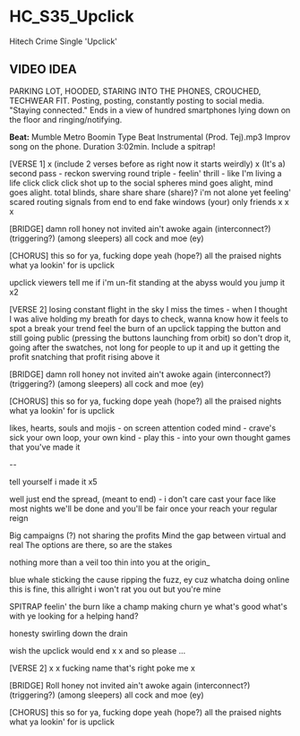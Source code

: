 # HC_S35_Upclick

Hitech Crime Single 'Upclick'

## VIDEO IDEA

PARKING LOT, HOODED, STARING INTO THE PHONES, CROUCHED, TECHWEAR FIT.
Posting, posting, constantly posting to social media. "Staying connected."
Ends in a view of hundred smartphones lying down on the floor and ringing/notifying.

**Beat:** Mumble  Metro Boomin Type Beat Instrumental (Prod. Tej).mp3
Improv song on the phone. Duration 3:02min.
Include a spitrap!

[VERSE 1]
x (include 2 verses before as right now it starts weirdly)
x
(It's a) second pass - reckon swerving round triple -
feelin' thrill - like I'm living a life
click click click shot up to the social spheres
mind goes alight, mind goes alight.
total blinds, share share share (share)?
i'm not alone yet feeling' scared
routing signals from end to end
fake windows (your) only friends 
x
x
x

[BRIDGE]
damn roll honey
not invited ain't
awoke again (interconnect?)(triggering?) (among sleepers) all
cock and moe (ey)

[CHORUS]
this so for ya, 
fucking dope yeah (hope?)
all the praised nights
what ya lookin' for is
upclick

upclick
viewers tell me if i'm un-fit
standing at the abyss
would you jump it x2

[VERSE 2]
losing constant flight in the sky 
I miss the times - when I thought I was alive
holding my breath for days to check, wanna
know how it feels to spot a break your trend
feel the burn of an upclick
tapping the button and still going public (pressing the buttons launching from orbit)
so don't drop it, going after the swatches, 
not long for people to  up it and up it
getting the profit
snatching that profit
rising above it


[BRIDGE]
damn roll honey
not invited ain't
awoke again (interconnect?)(triggering?) (among sleepers) all
cock and moe (ey)

[CHORUS]
this so for ya, 
fucking dope yeah (hope?)
all the praised nights
what ya lookin' for is
upclick

likes, hearts, souls and mojis - on screen
attention coded mind - crave's sick 
your own loop, your own kind - play this -
into your own thought games that you've made it

--

tell yourself
i made it x5

well just end the spread, (meant to end) - i don't care
cast your face like most nights
we'll be done and you'll be fair
once your reach your regular  reign 

Big campaigns (?) not sharing the profits
Mind the gap between virtual and real
The options are there, so are the stakes
 
nothing more than a veil too thin
into you at the origin_



blue whale sticking the cause
ripping the fuzz, ey cuz
whatcha doing online
this is fine, this allright
i won't rat you out but you're mine

SPITRAP
feelin' the burn like a champ
making churn ye
what's good what's with ye
looking for a helping hand?



honesty swirling down the drain

wish the upclick would end
x
x
and so please
...

[VERSE 2]
x
x
fucking name
that's right poke me
x



[BRIDGE]
Roll honey
not invited ain't
awoke again (interconnect?)(triggering?) (among sleepers) all
cock and moe (ey)

[CHORUS]
this so for ya, 
fucking dope yeah (hope?)
all the praised nights
what ya lookin' for is
upclick
